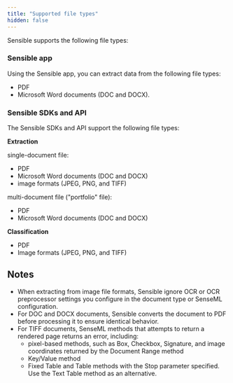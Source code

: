 ```yaml
---
title: "Supported file types"
hidden: false
---
```


Sensible supports the following file types:

### Sensible app

Using the Sensible app, you can extract data from the following file types:

- PDF
- Microsoft Word documents (DOC and DOCX). 

### Sensible SDKs and API

The Sensible SDKs and API support the following file types:

**Extraction**

single-document file:

- PDF
- Microsoft Word documents (DOC and DOCX)
- image formats (JPEG, PNG, and TIFF)

multi-document file ("portfolio" file):

- PDF
- Microsoft Word documents (DOC and DOCX)

**Classification**

- PDF
- Image formats (JPEG, PNG, and TIFF)

## Notes

- When extracting from image file formats, Sensible ignore OCR or OCR preprocessor settings you configure in the document type or SenseML configuration.
- For DOC and DOCX documents, Sensible converts the document to PDF before processing it to ensure identical behavior.
- For TIFF documents, SenseML methods that attempts to return a rendered page returns an error, including:
     - pixel-based methods, such as Box, Checkbox, Signature, and image coordinates returned by the Document Range method
     - Key/Value method
     - Fixed Table and Table methods with the Stop parameter specified. Use the Text Table method as an alternative.

